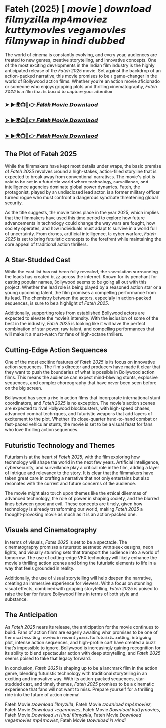 # Fateh (2025) [ 𝙢𝙤𝙫𝙞𝙚 ] 𝙙𝙤𝙬𝙣𝙡𝙤𝙖𝙙 𝙛𝙞𝙡𝙢𝙮𝙯𝙞𝙡𝙡𝙖 𝙢𝙥4𝙢𝙤𝙫𝙞𝙚𝙯 𝙠𝙪𝙩𝙩𝙮𝙢𝙤𝙫𝙞𝙚𝙨 𝙫𝙚𝙜𝙖𝙢𝙤𝙫𝙞𝙚𝙨 𝙛𝙞𝙡𝙢𝙮𝙬𝙖𝙥 in 𝙝𝙞𝙣𝙙𝙞 𝙙𝙪𝙗𝙗𝙚𝙙

The world of cinema is constantly evolving, and every year, audiences are treated to new genres, creative storytelling, and innovative concepts. One of the most exciting developments in the Indian film industry is the highly anticipated release of the *Fateh 2025* movie. Set against the backdrop of an action-packed narrative, this movie promises to be a game-changer in the world of Bollywood action films. Whether you’re an action movie aficionado or someone who enjoys gripping plots and thrilling cinematography, *Fateh 2025* is a film that is bound to capture your attention
<h3><a href="https://movieslink.short.gy/Fateh">➤ ►🌍📺📱👉 𝑭𝒂𝒕𝒆𝒉 𝙈𝙤𝙫𝙞𝙚 𝘿𝙤𝙬𝙣𝙡𝙖𝙤𝙙</a></h3>

<h3><a href="https://movieslink.short.gy/Fateh">➤ ►🌍📺📱👉 𝑭𝒂𝒕𝒆𝒉 𝙈𝙤𝙫𝙞𝙚 𝘿𝙤𝙬𝙣𝙡𝙖𝙤𝙙</a></h3>

<h3><a href="https://movieslink.short.gy/Fateh">➤ ►🌍📺📱👉 𝑭𝒂𝒕𝒆𝒉 𝙈𝙤𝙫𝙞𝙚 𝘿𝙤𝙬𝙣𝙡𝙖𝙤𝙙</a></h3>

## The Plot of Fateh 2025

While the filmmakers have kept most details under wraps, the basic premise of *Fateh 2025* revolves around a high-stakes, action-filled storyline that is expected to break away from conventional narratives. The movie's plot is said to be set in a futuristic world where technology, surveillance, and intelligence agencies dominate global power dynamics. Fateh, the protagonist, played by an undisclosed lead actor, is a former military officer turned rogue who must confront a dangerous syndicate threatening global security.

As the title suggests, the movie takes place in the year 2025, which implies that the filmmakers have used this time period to explore how future advancements in technology could change the way wars are fought, how society operates, and how individuals must adapt to survive in a world full of uncertainty. From drones, artificial intelligence, to cyber warfare, *Fateh 2025* is set to bring futuristic concepts to the forefront while maintaining the core appeal of traditional action thrillers.

## A Star-Studded Cast

While the cast list has not been fully revealed, the speculation surrounding the leads has created buzz across the internet. Known for its penchant for casting popular names, Bollywood seems to be going all out with this project. Whether the lead role is being played by a seasoned action star or a young upcoming talent, the film promises a compelling performance from its lead. The chemistry between the actors, especially in action-packed sequences, is sure to be a highlight of *Fateh 2025*.

Additionally, supporting roles from established Bollywood actors are expected to elevate the movie’s intensity. With the inclusion of some of the best in the industry, *Fateh 2025* is looking like it will have the perfect combination of star power, raw talent, and compelling performances that will make it a must-watch for fans of high-octane thrillers.

## Cutting-Edge Action Sequences

One of the most exciting features of *Fateh 2025* is its focus on innovative action sequences. The film's director and producers have made it clear that they want to push the boundaries of what is possible in Bollywood action films. This means the audience can expect mind-blowing stunts, explosive sequences, and complex choreography that have never been seen before on the big screen.

Bollywood has seen a rise in action films that incorporate international stunt coordinators, and *Fateh 2025* is no exception. The movie's action scenes are expected to rival Hollywood blockbusters, with high-speed chases, advanced combat techniques, and futuristic weapons that add layers of excitement to the plot. Whether it’s close-quarter hand-to-hand combat or fast-paced vehicular stunts, the movie is set to be a visual feast for fans who love thrilling action sequences.

## Futuristic Technology and Themes

Futurism is at the heart of *Fateh 2025*, with the film exploring how technology will shape the world in the next few years. Artificial intelligence, cybersecurity, and surveillance play a critical role in the film, adding a layer of intrigue and relevance to the story. It is clear that the filmmakers have taken great care in crafting a narrative that not only entertains but also resonates with the current and future concerns of the audience.

The movie might also touch upon themes like the ethical dilemmas of advanced technology, the role of power in shaping society, and the blurred lines between good and evil. These concepts are timely, given how technology is already transforming our world, making *Fateh 2025* a thought-provoking movie as much as it is an action-packed one.

## Visuals and Cinematography

In terms of visuals, *Fateh 2025* is set to be a spectacle. The cinematography promises a futuristic aesthetic with sleek designs, neon lights, and visually stunning sets that transport the audience into a world of tomorrow. The use of cutting-edge VFX technology will likely enhance the movie's thrilling action scenes and bring the futuristic elements to life in a way that feels grounded in reality.

Additionally, the use of visual storytelling will help deepen the narrative, creating an immersive experience for viewers. With a focus on stunning visual effects, combined with gripping storytelling, *Fateh 2025* is poised to raise the bar for future Bollywood films in terms of both style and substance.

## The Anticipation

As *Fateh 2025* nears its release, the anticipation for the movie continues to build. Fans of action films are eagerly awaiting what promises to be one of the most exciting movies in recent years. Its futuristic setting, intriguing plot, intense action sequences, and high-profile cast have created a buzz that’s impossible to ignore. Bollywood is increasingly gaining recognition for its ability to blend spectacular action with deep storytelling, and *Fateh 2025* seems poised to take that legacy forward.

In conclusion, *Fateh 2025* is shaping up to be a landmark film in the action genre, blending futuristic technology with traditional storytelling in an exciting and innovative way. With its action-packed sequences, star-studded cast, and timely themes, *Fateh 2025* promises to be a cinematic experience that fans will not want to miss. Prepare yourself for a thrilling ride into the future of action cinema!

Fateh Movie 𝘋𝘰𝘸𝘯𝘭𝘰𝘢𝘥 𝘧𝘪𝘭𝘮𝘺𝘻𝘪𝘭𝘭𝘢, Fateh Movie 𝘋𝘰𝘸𝘯𝘭𝘰𝘢𝘥 𝘮𝘱4𝘮𝘰𝘷𝘪𝘦𝘻, Fateh Movie 𝘋𝘰𝘸𝘯𝘭𝘰𝘢𝘥 𝘷𝘦𝘨𝘢𝘮𝘰𝘷𝘪𝘦𝘴, Fateh Movie 𝘋𝘰𝘸𝘯𝘭𝘰𝘢𝘥 𝘬𝘶𝘵𝘵𝘺𝘮𝘰𝘷𝘪𝘦𝘴, Fateh Movie 𝘋𝘰𝘸𝘯𝘭𝘰𝘢𝘥 𝘪𝘯 𝘏𝘪𝘯𝘥𝘪 𝘧𝘪𝘭𝘮𝘺𝘻𝘪𝘭𝘭𝘢, Fateh Movie 𝘋𝘰𝘸𝘯𝘭𝘰𝘢𝘥 𝘷𝘦𝘨𝘢𝘮𝘰𝘷𝘪𝘦𝘴 𝘮𝘱4𝘮𝘰𝘷𝘪𝘦𝘻, Fateh Movie 𝘋𝘰𝘸𝘯𝘭𝘰𝘢𝘥 𝘪𝘯 𝘏𝘪𝘯𝘥𝘪
